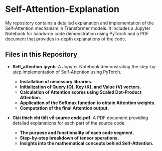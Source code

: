 # Self-Attention-Explanation

My repository contains a detailed explanation and implementation of the Self-Attention mechanism in Transformer models. It includes a Jupyter Notebook for hands-on code demonstration using PyTorch and a PDF document that provides in-depth explanations of the code.

## Files in this Repository

- **Self_attention.ipynb**: A Jupyter Notebook demonstrating the step-by-step implementation of Self-Attention using PyTorch.
  - **Installation of necessary libraries.**
  - **Initialization of Query (Q), Key (K), and Value (V) vectors.**
  - **Calculation of Attention scores using Scaled Dot-Product Attention.**
  - **Application of the Softmax function to obtain Attention weights.**
  - **Computation of the final Attention output.**

- **Giải thích chi tiết về source code.pdf**: A PDF document providing detailed explanations for each part of the source code.
  - **The purpose and functionality of each code segment.**
  - **Step-by-step breakdown of tensor operations.**
  - **Insights into the mathematical concepts behind Self-Attention.**
